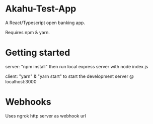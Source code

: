 # Akahu-Test-App

A React/Typescript open banking app.

Requires npm & yarn.

# Getting started

server: "npm install" then run local express server with node index.js

client: "yarn" & "yarn start" to start the development server @ localhost:3000

# Webhooks

Uses ngrok http server as webhook url


